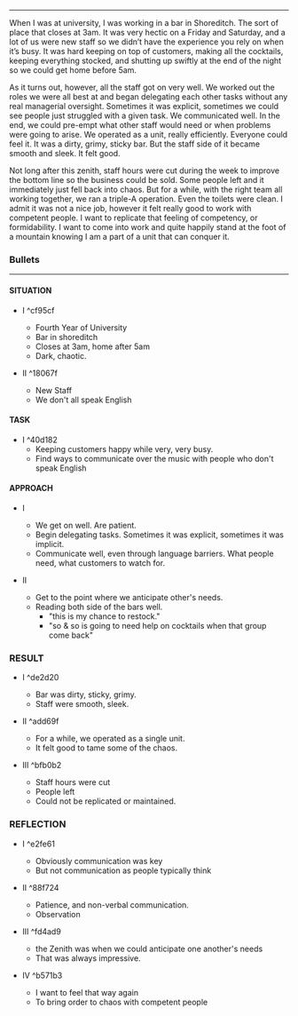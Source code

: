 ___


When I was at university, I was working in a bar in Shoreditch. The sort of place that closes at 3am. It was very hectic on a Friday and Saturday, and a lot of us were new staff so we didn’t have the experience you rely on when it’s busy. It was hard keeping on top of customers, making all the cocktails, keeping everything stocked, and shutting up swiftly at the end of the night so we could get home before 5am. 

  
As it turns out, however, all the staff got on very well. We worked out the roles we were all best at and began delegating each other tasks without any real managerial oversight. Sometimes it was explicit, sometimes we could see people just struggled with a given task. We communicated well. In the end, we could pre-empt what other staff would need or when problems were going to arise. We operated as a unit, really efficiently. Everyone could feel it. It was a dirty, grimy, sticky bar. But the staff side of it became smooth and sleek. It felt good.  
  
Not long after this zenith, staff hours were cut during the week to improve the bottom line so the business could be sold. Some people left and it immediately just fell back into chaos. But for a while, with the right team all working together, we ran a triple-A operation. Even the toilets were clean. I admit it was not a nice job, however it felt really good to work with competent people. I want to replicate that feeling of competency, or formidability. I want to come into work and quite happily stand at the foot of a mountain knowing I am a part of a unit that can conquer it.




### Bullets
___



#### SITUATION

- I ^cf95cf
	- Fourth Year of University
	-  Bar in shoreditch
	- Closes at 3am, home after 5am
	- Dark, chaotic. 
	

- II ^18067f
	- New Staff
	- We don't all speak English


#### TASK

- I ^40d182
	- Keeping customers happy while very, very busy.
	- Find ways to communicate over the music with people who don't speak English

#### APPROACH

- I
	 - We get on well. Are patient.
	- Begin delegating tasks. Sometimes it was explicit, sometimes it was implicit.
	- Communicate well, even through language barriers. What people need, what customers to watch for.

- II
	- Get to the point where we anticipate other's needs.
	- Reading both side of the bars well. 
		- "this is my chance to restock."
		- "so & so is going to need help on cocktails when that group come back"


### RESULT

- I ^de2d20
	 - Bar was dirty, sticky, grimy.
	 - Staff were smooth, sleek.

- II ^add69f
	- For a while, we operated as a single unit.
	- It felt good to tame some of the chaos.

- III ^bfb0b2
	- Staff hours were cut
	- People left
	- Could not be replicated or maintained.


### REFLECTION

- I  ^e2fe61
	 - Obviously communication was key
	 - But not communication as people typically think

- II ^88f724
	- Patience, and non-verbal communication.
	- Observation

- III ^fd4ad9
	- the Zenith was when we could anticipate one another's needs
	- That was always impressive.

- IV ^b571b3
	-  I want to feel that way again
	- To bring order to chaos with competent people





